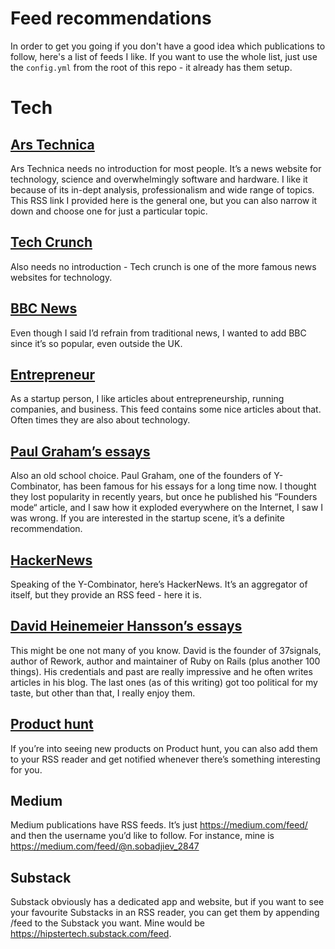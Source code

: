 # Feed recommendations

In order to get you going if you don't have a good idea which publications to follow, here's a list of feeds I like.
If you want to use the whole list, just use the `config.yml` from the root of this repo - it already has them setup.

# Tech

## [Ars Technica](https://feeds.arstechnica.com/arstechnica/index)

Ars Technica needs no introduction for most people. It’s a news website for technology, science and overwhelmingly software and hardware. I like it because of its in-dept analysis, professionalism and wide range of topics. This RSS link I provided here is the general one, but you can also narrow it down and choose one for just a particular topic.

## [Tech Crunch](https://techcrunch.com/feed)

Also needs no introduction - Tech crunch is one of the more famous news websites for technology.

## [BBC News](https://feeds.bbci.co.uk/news/world/rss.xml)

Even though I said I’d refrain from traditional news, I wanted to add BBC since it’s so popular, even outside the UK.

## [Entrepreneur](https://entrepreneur.com/latest.rss)

As a startup person, I like articles about entrepreneurship, running companies, and business. This feed contains some nice articles about that. Often times they are also about technology.

## [Paul Graham’s essays](http://www.aaronsw.com/2002/feeds/pgessays.rss) 

Also an old school choice. Paul Graham, one of the founders of Y-Combinator, has been famous for his essays for a long time now. I thought they lost popularity in recently years, but once he published his “Founders mode“ article, and I saw how it exploded everywhere on the Internet, I saw I was wrong. If you are interested in the startup scene, it’s a definite recommendation.

## [HackerNews](https://news.ycombinator.com/rss) 

Speaking of the Y-Combinator, here’s HackerNews. It’s an aggregator of itself, but they provide an RSS feed - here it is.

## [David Heinemeier Hansson’s essays](https://world.hey.com/dhh/feed.atom)

This might be one not many of you know. David is the founder of 37signals, author of Rework, author and maintainer of Ruby on Rails (plus another 100 things). His credentials and past are really impressive and he often writes articles in his blog. The last ones (as of this writing) got too political for my taste, but other than that, I really enjoy them.

## [Product hunt](https://www.producthunt.com/feed)

If you’re into seeing new products on Product hunt, you can also add them to your RSS reader and get notified whenever there’s something interesting for you.

## Medium

Medium publications have RSS feeds. It’s just https://medium.com/feed/ and then the username you’d like to follow. For instance, mine is https://medium.com/feed/@n.sobadjiev_2847

## Substack

Substack obviously has a dedicated app and website, but if you want to see your favourite Substacks in an RSS reader, you can get them by appending /feed to the Substack you want. Mine would be https://hipstertech.substack.com/feed.
